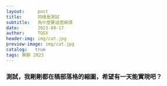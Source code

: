 ```yaml
---
layout:     post
title:      同樣是測試 
subtitle:   為什麼要這麼麻煩 
date:       2023-09-17
author:     TQGX
header-img: img/cat.jpg
preview-image: img/cat.jpg
catalog:   true
tags: 無聊 2023
---
```


### 測試，我剛剛都在稿部落格的縮圖，希望有一天能實現吧？
